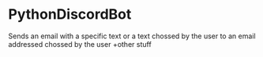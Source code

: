 # PythonDiscordBot
Sends an email with a specific text or a text chossed by the user to an email addressed chossed by the user
+other stuff 
